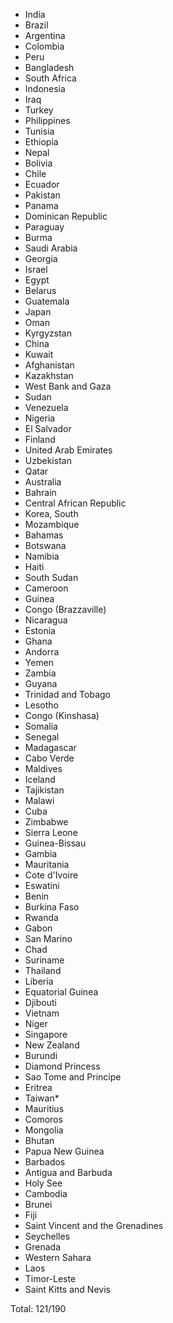 * India
* Brazil
* Argentina
* Colombia
* Peru
* Bangladesh
* South Africa
* Indonesia
* Iraq
* Turkey
* Philippines
* Tunisia
* Ethiopia
* Nepal
* Bolivia
* Chile
* Ecuador
* Pakistan
* Panama
* Dominican Republic
* Paraguay
* Burma
* Saudi Arabia
* Georgia
* Israel
* Egypt
* Belarus
* Guatemala
* Japan
* Oman
* Kyrgyzstan
* China
* Kuwait
* Afghanistan
* Kazakhstan
* West Bank and Gaza
* Sudan
* Venezuela
* Nigeria
* El Salvador
* Finland
* United Arab Emirates
* Uzbekistan
* Qatar
* Australia
* Bahrain
* Central African Republic
* Korea, South
* Mozambique
* Bahamas
* Botswana
* Namibia
* Haiti
* South Sudan
* Cameroon
* Guinea
* Congo (Brazzaville)
* Nicaragua
* Estonia
* Ghana
* Andorra
* Yemen
* Zambia
* Guyana
* Trinidad and Tobago
* Lesotho
* Congo (Kinshasa)
* Somalia
* Senegal
* Madagascar
* Cabo Verde
* Maldives
* Iceland
* Tajikistan
* Malawi
* Cuba
* Zimbabwe
* Sierra Leone
* Guinea-Bissau
* Gambia
* Mauritania
* Cote d'Ivoire
* Eswatini
* Benin
* Burkina Faso
* Rwanda
* Gabon
* San Marino
* Chad
* Suriname
* Thailand
* Liberia
* Equatorial Guinea
* Djibouti
* Vietnam
* Niger
* Singapore
* New Zealand
* Burundi
* Diamond Princess
* Sao Tome and Principe
* Eritrea
* Taiwan*
* Mauritius
* Comoros
* Mongolia
* Bhutan
* Papua New Guinea
* Barbados
* Antigua and Barbuda
* Holy See
* Cambodia
* Brunei
* Fiji
* Saint Vincent and the Grenadines
* Seychelles
* Grenada
* Western Sahara
* Laos
* Timor-Leste
* Saint Kitts and Nevis

Total: 121/190